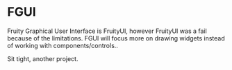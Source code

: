 # FGUI

Fruity Graphical User Interface is FruityUI, however FruityUI was a fail because of the limitations. FGUI will focus more on drawing widgets instead of working with components/controls..

Sit tight, another project.
